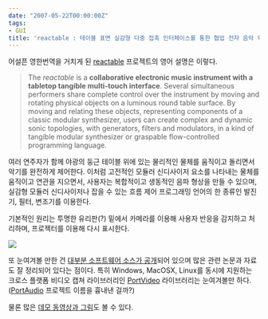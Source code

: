 ```yaml
---
date: "2007-05-22T00:00:00Z"
tags:
- GUI
title: 'reactable : 테이블 표면 실감형 다중 접촉 인터페이스를 통한 협업 전자 음악 악기'
---
```


어설픈 영한번역을 거치게 된 [reactable](http://mtg.upf.edu/reactable/) 프로젝트의 영어 설명은 이렇다.

> The *reactable* is a **collaborative electronic music instrument with a tabletop tangible multi-touch interface**. Several simultaneous performers share complete control over the instrument by moving and rotating physical objects on a luminous round table surface. By moving and relating these objects, representing components of a classic modular synthesizer, users can create complex and dynamic sonic topologies, with generators, filters and modulators, in a kind of tangible modular synthesizer or graspable flow-controlled programming language.

여러 연주자가 함께 야광의 둥근 테이블 위에 있는 물리적인 물체를 움직이고 돌리면서 악기를 완전하게 제어한다. 이처럼 고전적인 모듈러 신디사이저 요소를 나타내는 물체를 움직이고 연관을 지으면서, 사용자는 복합적이고 생동적인 음파 형상을 만들 수 있으며, 실감형 모듈러 신디사이저나 잡을 수 있는 흐름 제어 프로그래밍 언어의 한 종류인 발진기, 필터, 변조기를 이용한다.

기본적인 원리는 투명한 유리판(?) 밑에서 카메라를 이용해 사용자 반응을 감지하고 처리하며, 프로젝터를 이용해 다시 표시한다.

![](/figures/reactivision03.png)

또 눈여겨볼 만한 건 [대부분 소프트웨어 소스가 공개](http://mtg.upf.edu/reactable/?software)되어 있으며 많은 관련 논문과 자료도 잘 정리되어 있다는 점이다. 특히 Windows, MacOSX, Linux를 동시에 지원하는 크로스 플랫폼 비디오 캡쳐 라이브러리인 [PortVideo](http://www.iua.upf.es/mtg/reacTable/?portvideo) 라이브러리는 눈여겨볼만 하다. ([PortAudio](http://www.portaudio.com/) 프로젝트 이름을 흉내낸 걸까?)

물론 많은 [데모 동영상과 그림](http://www.iua.upf.es/mtg/reacTable/?media)도 볼 수 있다.
